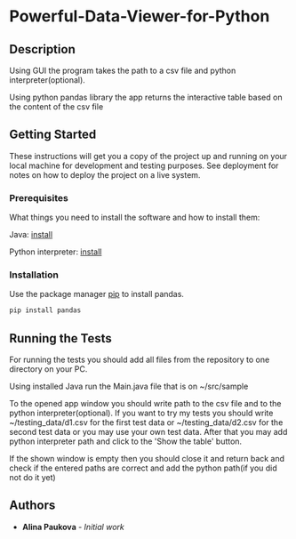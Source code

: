 # Powerful-Data-Viewer-for-Python

## Description

Using GUI the program takes the path to a csv file and python interpreter(optional).

Using python pandas library the app returns the interactive table based on the content of the csv file

## Getting Started

These instructions will get you a copy of the project up and running on your local machine for development and testing purposes. See deployment for notes on how to deploy the project on a live system.

### Prerequisites

What things you need to install the software and how to install them:

Java: [install](https://java.com/en/download/help/download_options.xml)

Python interpreter: [install](https://www.python.org/downloads/)

### Installation

Use the package manager [pip](https://pip.pypa.io/en/stable/) to install pandas.

```bash
pip install pandas
```
## Running the Tests

For running the tests you should add all files from the repository to one directory on your PC.

Using installed Java run the Main.java file that is on ~/src/sample 

To the opened app window you should write path to the csv file and to the python interpreter(optional). If you want to try my tests you should write ~/testing_data/d1.csv for the first test data or ~/testing_data/d2.csv for the second test data or you may use your own test data. After that you may add python interpreter path and click to the 'Show the table' button.

If the shown window is empty then you should close it and return back and check if the entered paths are correct and add the python path(if you did not do it yet)

## Authors

* **Alina Paukova** - *Initial work*
